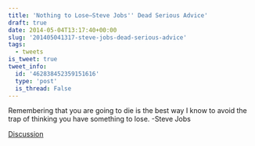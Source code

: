 ```yaml
---
title: 'Nothing to Lose—Steve Jobs'' Dead Serious Advice'
draft: true
date: 2014-05-04T13:17:40+00:00
slug: '201405041317-steve-jobs-dead-serious-advice'
tags:
  - tweets
is_tweet: true
tweet_info:
  id: '462838452359151616'
  type: 'post'
  is_thread: False
---
```




Remembering that you are going to die is the best way I know to avoid the trap of thinking you have something to lose. -Steve Jobs

[Discussion](https://x.com/sytelus/status/462838452359151616)
